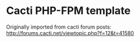 Cacti PHP-FPM template
======================

Originally imported from cacti forum posts: http://forums.cacti.net/viewtopic.php?f=12&t=41580
